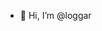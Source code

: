 - 👋 Hi, I’m @loggar

<!---
loggar/loggar is a ✨ special ✨ repository because its `README.md` (this file) appears on your GitHub profile.
You can click the Preview link to take a look at your changes.
--->

